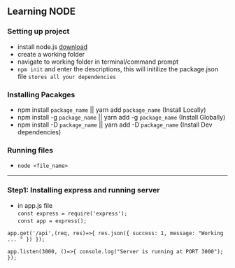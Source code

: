 ## Learning NODE 

### Setting up project 

- install node.js [download](https://nodejs.org/en/)
- create a working folder
- navigate to working folder in terminal/command prompt
- `npm init` and enter the descriptions, this will initilize the package.json file `stores all your dependencies`

### Installing Pacakges 

- npm install `package_name`  || yarn add `package_name`  (Install Locally)
- npm install -g `package_name` || yarn add -g `package_name` (Install Globally)
- npm install -D `package_name` || yarn add -D `package_name` (Install Dev dependencies)

### Running files

- `node <file_name>`

<hr>

### Step1: Installing express and running server

- in app.js file  
`const express = require('express');`  
`const app = express();`  

`
app.get('/api',(req, res)=>{
 res.json({
     success: 1,
     message: "Working ... "
 })
});
`

`
app.listen(3000, ()=>{
    console.log("Server is running at PORT 3000");
});
`

